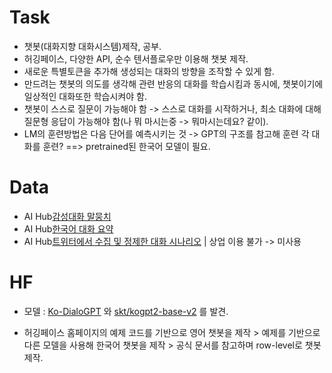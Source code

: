 # Task
- 챗봇(대화지향 대화시스템)제작, 공부.
- 허깅페이스, 다양한 API, 순수 텐서플로우만 이용해 챗봇 제작.
- 새로운 특별토큰을 추가해 생성되는 대화의 방향을 조작할 수 있게 함.
- 만드려는 챗봇의 의도를 생각해 관련 반응의 대화를 학습시킴과 동시에, 챗봇이기에 일상적인 대화또한 학습시켜야 함.
- 챗봇이 스스로 질문이 가능해야 함 -> 스스로 대화를 시작하거나, 최소 대화에 대해 질문형 응답이 가능해야 함(나 뭐 마시는중 -> 뭐마시는데요? 같이).
- LM의 훈련방법은 다음 단어를 예측시키는 것 -> GPT의 구조를 참고해 훈련 각 대화를 훈련? ==> pretrained된 한국어 모델이 필요. 

# Data
- AI Hub[감성대화 말뭉치](https://aihub.or.kr/aidata/7978) 
- AI Hub[한국어 대화 요약](https://aihub.or.kr/aidata/30714) 
- AI Hub[트위터에서 수집 및 정제한 대화 시나리오](https://aihub.or.kr/opendata/keti-data/recognition-laguage/KETI-02-008) | 상업 이용 불가 -> 미사용

# HF
- 모델 : [Ko-DialoGPT](https://huggingface.co/byeongal/Ko-DialoGPT) 와 [skt/kogpt2-base-v2](https://huggingface.co/skt/kogpt2-base-v2) 를 발견.

- 허깅페이스 홈페이지의 예제 코드를 기반으로 영어 챗봇을 제작 > 예제를 기반으로 다른 모델을 사용해 한국어 챗봇을 제작 > 공식 문서를 참고하며 row-level로 챗봇 제작.
